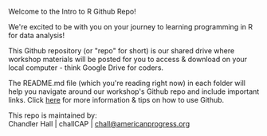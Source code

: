 Welcome to the Intro to R Github Repo!

We're excited to be with you on your journey to learning programming in R for data analysis!

This Github repository (or "repo" for short) is our shared drive where workshop materials will be posted for you to access & download on your local computer - think Google Drive for coders.

The README.md file (which you're reading right now) in each folder will help you navigate around our workshop's Github repo and include important links. Click [here](https://docs.github.com/en/get-started/start-your-journey/hello-world) for more information & tips on how to use Github.

This repo is maintained by: <br />
Chandler Hall | challCAP | chall@americanprogress.org <br />
